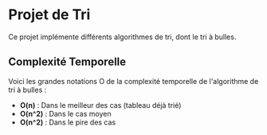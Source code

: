 # Projet de Tri

Ce projet implémente différents algorithmes de tri, dont le tri à bulles.

## Complexité Temporelle

Voici les grandes notations O de la complexité temporelle de l'algorithme de tri à bulles :

- **O(n)** : Dans le meilleur des cas (tableau déjà trié)
- **O(n^2)** : Dans le cas moyen
- **O(n^2)** : Dans le pire des cas
